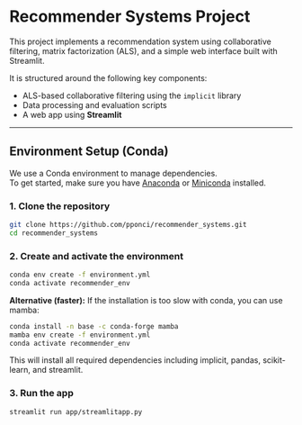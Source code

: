 # Recommender Systems Project

This project implements a recommendation system using collaborative filtering, matrix factorization (ALS), and a simple web interface built with Streamlit.

It is structured around the following key components:

- ALS-based collaborative filtering using the `implicit` library  
- Data processing and evaluation scripts
- A web app using **Streamlit**

---

## Environment Setup (Conda)

We use a Conda environment to manage dependencies.  
To get started, make sure you have [Anaconda](https://www.anaconda.com/products/distribution) or [Miniconda](https://docs.conda.io/en/latest/miniconda.html) installed.

### 1. Clone the repository

```bash
git clone https://github.com/pponci/recommender_systems.git
cd recommender_systems
```

### 2. Create and activate the environment

```bash
conda env create -f environment.yml
conda activate recommender_env
```

**Alternative (faster):** If the installation is too slow with conda, you can use mamba:

```bash
conda install -n base -c conda-forge mamba
mamba env create -f environment.yml
conda activate recommender_env
```

This will install all required dependencies including implicit, pandas, scikit-learn, and streamlit.

### 3. Run the app

```bash
streamlit run app/streamlitapp.py
```
